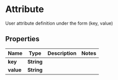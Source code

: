 

# Attribute

User attribute definition under the form (key, value)

## Properties

| Name | Type | Description | Notes |
|------------ | ------------- | ------------- | -------------|
|**key** | **String** |  |  |
|**value** | **String** |  |  |



